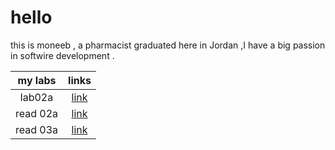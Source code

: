# hello
 this is moneeb , a pharmacist graduated here in Jordan ,I have a big passion in softwire development .
 
 
 


|my labs   |      links               |    
|:--------:|:------------------------:|
| lab02a   |  [link](lab02a.md)       |
| read 02a | [link](read02a.md)       |
| read 03a |  [link](read03a.md)      |    | read 04  |   [link](read 04a.md)    |
